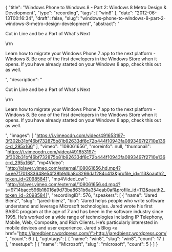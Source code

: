 {
  "title": "Windows Phone to Windows 8 - Part 2: Windows 8 Metro Design & Development",
  "type": "recording",
  "tags": [
    "win8"
  ],
  "date": "2012-06-13T00:16:34",
  "draft": false,
  "slug": "windows-phone-to-windows-8-part-2-windows-8-metro-design-development",
  "abstract": "<p>Cut in Line and be a Part of What's Next</p>\r\n<p>Learn how to migrate your Windows Phone 7 app to the next platform - Windows 8. Be one of the first developers in the Windows Store when it opens. If you have already started on your Windows 8 app, check this out as well.</p>",
  "description": "<p>Cut in Line and be a Part of What's Next</p>\r\n<p>Learn how to migrate your Windows Phone 7 app to the next platform - Windows 8. Be one of the first developers in the Windows Store when it opens. If you have already started on your Windows 8 app, check this out as well.</p>",
  "images": [
    "https://i.vimeocdn.com/video/491653197-3f302b31bf46bf732875b81b92633df8c72b444f10943fa0893497f2710e136c-d_295x166"
  ],
  "vimeo": "108061656",
  "moreinfo": null,
  "thumbnail": "https://i.vimeocdn.com/video/491653197-3f302b31bf46bf732875b81b92633df8c72b444f10943fa0893497f2710e136c-d_295x166",
  "mp4Video": "http://player.vimeo.com/external/108061656.hd.mp4?s=ee7f701833648e54f38b9dba8c3266daf284c413&profile_id=113&oauth2_token_id=20985841",
  "mp4VideoLow": "http://player.vimeo.com/external/108061656.sd.mp4?s=9714bacc596b16016a9d73ba8631b6a354eab0af&profile_id=112&oauth2_token_id=20985841",
  "recordingID": 576,
  "speakers": [
    {
      "name": "Jared Bienz",
      "slug": "jared-bienz",
      "bio": "Jared helps people who write software understand and leverage Microsoft technologies. Jared wrote his first BASIC program at the age of 7 and has been in the software industry since 1995. He’s worked on a wide range of technologies including IP Telephony, Mobile, Web, Composite, and Rich Clients. He’s particularly interested in mobile devices and user experience. Jared's Blog <a href=\"http://jaredbienz.wordpress.com/\">http://jaredbienz.wordpress.com/</a>",
      "count": 6
    }
  ],
  "ugtvtags": [
    {
      "name": "win8",
      "slug": "win8",
      "count": 17
    }
  ],
  "meetups": [
    {
      "name": "Microsoft",
      "slug": "microsoft",
      "count": 5
    }
  ]
}